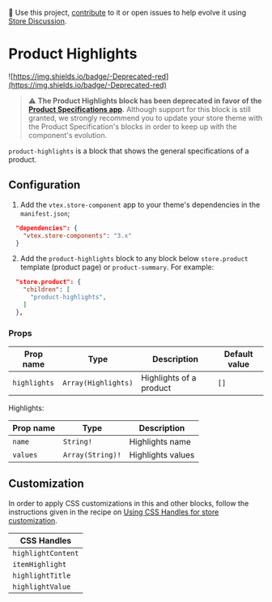 📢 Use this project, [contribute](https://github.com/vtex-apps/store-components) to it or open issues to help evolve it using [Store Discussion](https://github.com/vtex-apps/store-discussion).

# Product Highlights

![https://img.shields.io/badge/-Deprecated-red](https://img.shields.io/badge/-Deprecated-red)

> :warning: **The Product Highlights block has been deprecated in favor of the [Product Specifications app](https://vtex.io/docs/components/all/vtex.product-specifications/).**
> Although support for this block is still granted, we strongly recommend you to update your store theme with the Product Specification's blocks in order to keep up with the component's evolution.


`product-highlights` is a block that shows the general specifications of a product.

## Configuration

1. Add the `vtex.store-component` app to your theme's dependencies in the `manifest.json`;

```json
  "dependencies": {
    "vtex.store-components": "3.x"
  }
```

2. Add the `product-highlights` block to any block below `store.product` template (product page) or `product-summary`. For example:


```json
  "store.product": {
    "children": [
      "product-highlights",
    ]
  },
```

### Props

| Prop name    | Type                | Description             | Default value |
| ------------ | ------------------- | ----------------------- | ------------- |
| `highlights` | `Array(Highlights)` | Highlights of a product | `[]`          |

Highlights:

| Prop name | Type             | Description       |
| --------- | ---------------- | ----------------- |
| `name`    | `String!`        | Highlights name   |
| `values`  | `Array(String)!` | Highlights values |

## Customization

In order to apply CSS customizations in this and other blocks, follow the instructions given in the recipe on [Using CSS Handles for store customization](https://vtex.io/docs/recipes/style/using-css-handles-for-store-customization).

| CSS Handles                     |
| ------------------------------- |
| `highlightContent` |
| `itemHighlight` |
| `highlightTitle` |
| `highlightValue` |
